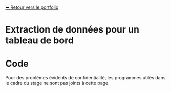 [:arrow_left: Retour vers le portfolio](https://github.com/ThibaultLanthiez/Portfolio)

# Extraction de données pour un tableau de bord

# Code
Pour des problèmes évidents de confidentialité, les programmes utilés dans le cadre du stage ne sont pas joints à cette page.  
